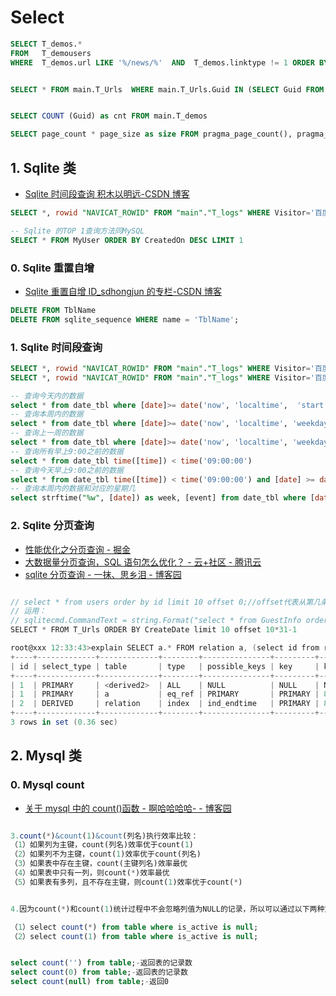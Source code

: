 # Select

```sql
SELECT T_demos.*
FROM   T_demousers
WHERE  T_demos.url LIKE '%/news/%'  AND  T_demos.linktype != 1 ORDER BY T_demos.addtime DESC


SELECT * FROM main.T_Urls  WHERE main.T_Urls.Guid IN (SELECT Guid FROM T_Urls WHERE Title LIKE '%中国%' OR Title LIKE '%荷兰%'  ORDER BY RANDOM() DESC LIMIT 0,2)


SELECT COUNT (Guid) as cnt FROM main.T_demos

SELECT page_count * page_size as size FROM pragma_page_count(), pragma_page_size();

```

## 1. Sqlite 类

- [Sqlite 时间段查询 积木以明远-CSDN 博客](https://blog.csdn.net/u012156163/article/details/74940350)

```sql
SELECT *, rowid "NAVICAT_ROWID" FROM "main"."T_logs" WHERE Visitor='百度' LIMIT 100, 1000

-- Sqlite 的TOP 1查询方法同MySQL
SELECT * FROM MyUser ORDER BY CreatedOn DESC LIMIT 1

```

### 0. Sqlite 重置自增

- [Sqlite 重置自增 ID_sdhongjun 的专栏-CSDN 博客](https://blog.csdn.net/sdhongjun/article/details/86529613)

```sql
DELETE FROM TblName
DELETE FROM sqlite_sequence WHERE name = 'TblName';


```

### 1. Sqlite 时间段查询

```sql
SELECT *, rowid "NAVICAT_ROWID" FROM "main"."T_logs" WHERE Visitor='百度'  AND [AddTime]>= date('2020-02-02') AND   [AddTime]<= date('2020-02-03') LIMIT 100, 1000
SELECT *, rowid "NAVICAT_ROWID" FROM "main"."T_logs" WHERE Visitor='百度'  AND [AddTime]>= date('2020-02-02') AND   [AddTime]< date('2020-02-03')

-- 查询今天内的数据
select * from date_tbl where [date]>= date('now', 'localtime',  'start of day')
-- 查询本周内的数据
select * from date_tbl where [date]>= date('now', 'localtime', 'weekday 1', '-7 day', 'start of day')
-- 查询上一周的数据
select * from date_tbl where [date]>= date('now', 'localtime', 'weekday 1', '-14 day', 'start of day') and [date]< date('now', 'localtime', 'weekday 1', '-7 day', 'start of day')
-- 查询所有早上9:00之前的数据
select * from date_tbl time([time]) < time('09:00:00')
-- 查询今天早上9:00之前的数据
select * from date_tbl time([time]) < time('09:00:00') and [date] >= date('now', 'localtime',  'start of day')
-- 查询本周内的数据和对应的星期几
select strftime("%w", [date]) as week, [event] from date_tbl where [date]>= date('now', 'localtime', 'weekday 1', '-7 day', 'start of day') order by week

```

### 2. Sqlite 分页查询

- [性能优化之分页查询 - 掘金](https://juejin.im/post/6844903716315742216)
- [大数据量分页查询，SQL 语句怎么优化？ - 云+社区 - 腾讯云](https://cloud.tencent.com/developer/article/1449076)
- [sqlite 分页查询 - 一抹、思乡泪 - 博客园](https://www.cnblogs.com/xhk-yjp/archive/2013/04/10/3012297.html)

```c#

// select * from users order by id limit 10 offset 0;//offset代表从第几条记录“之后“开始查询，limit表明查询多少条结果
// 运用：
// sqlitecmd.CommandText = string.Format("select * from GuestInfo order by GuestId limit {0} offset {0}*{1}", size, index-1);//size:每页显示条数，index页码
SELECT * FROM T_Urls ORDER BY CreateDate limit 10 offset 10*31-1

root@xxx 12:33:43>explain SELECT a.* FROM relation a, (select id from relation where biz_type ='0' AND end time >='2014-05-29' ORDER BY id asc LIMIT 149420 ,20 ) b where a.id=b.id;
+----+-------------+-------------+--------+---------------+---------+---------+------+--------+-------+
| id | select_type | table       | type   | possible_keys | key     | key_len | ref  | rows   | Extra |
+----+-------------+-------------+--------+---------------+---------+---------+------+--------+-------+
| 1  | PRIMARY     | <derived2>  | ALL    | NULL          | NULL    | NULL    | NULL | 20     |       |
| 1  | PRIMARY     | a           | eq_ref | PRIMARY       | PRIMARY | 8       | b.id | 1      |       |
| 2  | DERIVED     | relation    | index  | ind_endtime   | PRIMARY | 8       | NULL | 733552 |       |
+----+-------------+-------------+--------+---------------+---------+---------+------+--------+-------+
3 rows in set (0.36 sec)

```

## 2. Mysql 类

### 0. Mysql count

- [关于 mysql 中的 count()函数 - 啊哈哈哈哈- - 博客园](https://www.cnblogs.com/-flq/p/10302965.html)

```sql

3.count(*)&count(1)&count(列名)执行效率比较：
（1）如果列为主键，count(列名)效率优于count(1)
（2）如果列不为主键，count(1)效率优于count(列名)
（3）如果表中存在主键，count(主键列名)效率最优
（4）如果表中只有一列，则count(*)效率最优
（5）如果表有多列，且不存在主键，则count(1)效率优于count(*)


4.因为count(*)和count(1)统计过程中不会忽略列值为NULL的记录，所以可以通过以下两种方式来统计列值为NULL的记录数:

（1）select count(*) from table where is_active is null;
（2）select count(1) from table where is_active is null;


select count('') from table;-返回表的记录数
select count(0) from table;-返回表的记录数
select count(null) from table;-返回0

```
